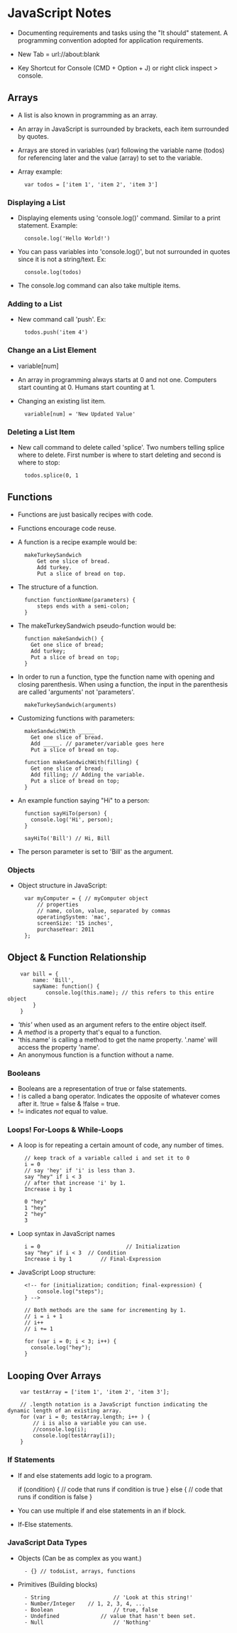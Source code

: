 # JavaScript Notes

- Documenting requirements and tasks using the "It should" statement. A programming convention adopted for application requirements.

- New Tab = url://about:blank
- Key Shortcut for Console (CMD + Option + J) or right click inspect > console.

## Arrays
- A list is also known in programming as an array.
- An array in JavaScript is surrounded by brackets, each item surrounded by quotes.
- Arrays are stored in variables (var) following the variable name (todos) for referencing later and the value (array) to set to the variable.
- Array example:

		var todos = ['item 1', 'item 2', 'item 3']

### Displaying a List
- Displaying elements using 'console.log()' command. Similar to a print statement. Example:

		console.log('Hello World!')

- You can pass variables into 'console.log()', but not surrounded in quotes since it is not a string/text. Ex:

		console.log(todos)

- The console.log command can also take multiple items.

### Adding to a List
- New command call 'push'. Ex:

		todos.push('item 4')

### Change an a List Element
- variable[num]
- An array in programming always starts at 0 and not one. Computers start counting at 0. Humans start counting at 1.
- Changing an existing list item.

		variable[num] = 'New Updated Value'

### Deleting a List Item
- New call command to delete called 'splice'. Two numbers telling splice where to delete. First number is where to start deleting and second is where to stop:

		todos.splice(0, 1

## Functions
- Functions are just basically recipes with code.
- Functions encourage code reuse.
- A function is a recipe example would be:

		makeTurkeySandwich
  			Get one slice of bread.
  			Add turkey.
  			Put a slice of bread on top.

- The structure of a function.

		function functionName(parameters) {
 			steps ends with a semi-colon;
		}

- The makeTurkeySandwich pseudo-function would be:

		function makeSandwich() {
		  Get one slice of bread;
		  Add turkey;
		  Put a slice of bread on top;
		}

- In order to run a function, type the function name with opening and closing parenthesis.
When using a function, the input in the parenthesis are called 'arguments' not 'parameters'.

		makeTurkeySandwich(arguments)

- Customizing functions with parameters:

		makeSandwichWith _____
		  Get one slice of bread.
		  Add _____. // parameter/variable goes here
		  Put a slice of bread on top.

		function makeSandwichWith(filling) {
		  Get one slice of bread;
		  Add filling; // Adding the variable.
		  Put a slice of bread on top;
		}

- An example function saying "Hi" to a person:

		function sayHiTo(person) {
		  console.log('Hi', person);
		}

		sayHiTo('Bill') // Hi, Bill

- The person parameter is set to 'Bill' as the argument.

### Objects
- Object structure in JavaScript:

		var myComputer = { // myComputer object
			// properties
			// name, colon, value, separated by commas
			operatingSystem: 'mac',
			screenSize: '15 inches',
			purchaseYear: 2011
		};

## Object & Function Relationship

		var bill = {
			name: 'Bill',
			sayName: function() {
				console.log(this.name); // this refers to this entire object
			}
		}

- *'this'* when used as an argument refers to the entire object itself.
- A *method* is a property that's equal to a function.
- 'this.name' is calling a method to get the name property. '.name' will access the property 'name'.
- An anonymous function is a function without a name.

### Booleans
- Booleans are a representation of true or false statements.
- ! is called a bang operator. Indicates the opposite of whatever comes after it. !true = false & !false = true.
- != indicates *not* equal to value.

### Loops! For-Loops & While-Loops
- A loop is for repeating a certain amount of code, any number of times.

		// keep track of a variable called i and set it to 0
		i = 0
		// say 'hey' if 'i' is less than 3.
		say "hey" if i < 3
		// after that increase 'i' by 1.
		Increase i by 1

		0 "hey"
		1 "hey"
		2 "hey"
		3

- Loop syntax in JavaScript names

		i = 0 							// Initialization
		say "hey" if i < 3 	// Condition
		Increase i by 1 		// Final-Expression

- JavaScript Loop structure:

		<!-- for (initialization; condition; final-expression) {
			console.log("steps");
		} -->

		// Both methods are the same for incrementing by 1.
		// i = i + 1
		// i++
		// i += 1

		for (var i = 0; i < 3; i++) {
		  console.log("hey");
		}

## Looping Over Arrays

		var testArray = ['item 1', 'item 2', 'item 3'];

		// .length notation is a JavaScript function indicating the dynamic length of an existing array.
		for (var i = 0; testArray.length; i++ ) {
			// i is also a variable you can use.
			//console.log(i);
			console.log(testArray[i]);
		}

### If Statements
- If and else statements add logic to a program.

    if (condition) {
      // code that runs if condition is true
    } else {
      // code that runs if condition is false
    }

- You can use multiple if and else statements in an if block.
- If-Else statements.

### JavaScript Data Types
- Objects (Can be as complex as you want.)

		- {} // todoList, arrays, functions

- Primitives (Building blocks)

		- String					// 'Look at this string!'
		- Number/Integer	// 1, 2, 3, 4, ...
		- Boolean					// true, false
		- Undefined				// value that hasn't been set.
		- Null						// 'Nothing'
